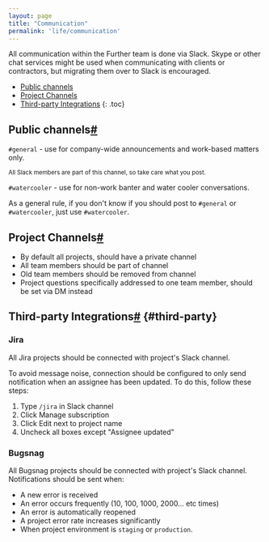 ```yaml
---
layout: page
title: "Communication"
permalink: 'life/communication'
---
```

All communication within the Further team is done via Slack. Skype or other chat services might be used when communicating with clients or contractors, but migrating them over to Slack is encouraged.

- [Public channels](#public-channels)
- [Project Channels](#project-channels)
- [Third-party Integrations](#third-party)
{: .toc}

## Public channels[#](#public-channels)

`#general` - use for company-wide announcements and work-based matters only.

<small class="note">All Slack members are part of this channel, so take care what you post.</small>

`#watercooler` - use for non-work banter and water cooler conversations.

As a general rule, if you don't know if you should post to `#general` or `#watercooler`, just use `#watercooler`.

## Project Channels[#](#project-channels)

- By default all projects, should have a private channel
- All team members should be part of channel
- Old team members should be removed from channel
- Project questions specifically addressed to one team member, should be set via DM instead

## Third-party Integrations[#](#third-party) {#third-party}

### Jira
All Jira projects should be connected with project's Slack channel.

To avoid message noise, connection should be configured to only send notification when an assignee has been updated. To do this, follow these steps:
1. Type `/jira` in Slack channel
1. Click Manage subscription
1. Click Edit next to project name
1. Uncheck all boxes except "Assignee updated"

### Bugsnag
All Bugsnag projects should be connected with project's Slack channel. Notifications should be sent when:

- A new error is received
- An error occurs frequently (10, 100, 1000, 2000... etc times)
- An error is automatically reopened
- A project error rate increases significantly
- When project environment is `staging` or `production`.
